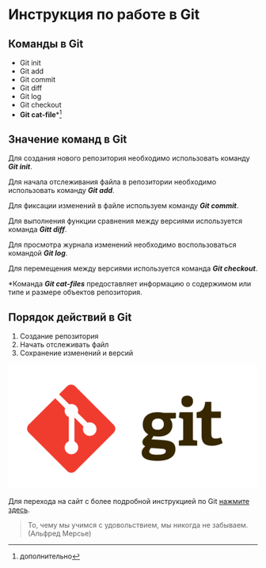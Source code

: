 # Инструкция по работе в Git #

## Команды в Git ##

* Git init
* Git add
* Git commit
* Git diff
* Git log
* Git checkout
* **Git cat-file***[^1]

[^1]: дополнительно

## Значение команд в Git ##

Для создания нового репозитория необходимо использовать команду ___Git init___.

Для начала отслеживания файла в репозитории необходимо использовать команду ___Git add___.

Для фиксации изменений в файле используем команду ___Git commit___.

Для выполнения функции сравнения между версиями используется команда ___Gitt diff___.

Для просмотра журнала изменений необходимо воспользоваться командой ___Git log___.

Для перемещения между версиями используется команда ___Git checkout___.

*Команда ___Git cat-files___ предоставляет информацию о содержимом или типе и размере объектов репозитория.

## Порядок действий в Git ##

1. Создание репозитория
2. Начать отслеживать файл
3. Сохранение изменений и версий

![Логотип Git](git_scm_logo_icon_170097.png)

Для перехода на сайт с более подробной инструкцией по Git [нажмите здесь](https://proglib.io/p/git-for-half-an-hour).

>То, чему мы учимся с удовольствием, мы никогда не забываем. (Альфред Мерсье)

